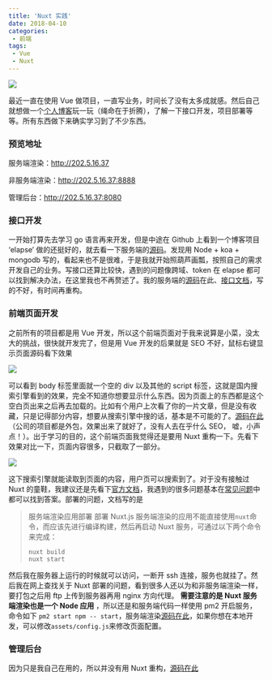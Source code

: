 ```yaml
---
title: 'Nuxt 实践'
date: 2018-04-10
categories:
 - 前端
tags:
 - Vue
 - Nuxt
---
```


![](http://smarterware.org/wp-content/uploads/2016/09/blogging.jpg)

最近一直在使用 Vue 做项目，一直写业务，时间长了没有太多成就感。然后自己就想做一个[个人博客](http://202.5.16.37)玩一玩（绳命在于折腾），了解一下接口开发，项目部署等等。所有东西做下来确实学习到了不少东西。

### 预览地址

服务端渲染：http://202.5.16.37

非服务端渲染：http://202.5.16.37:8888

管理后台：http://202.5.16.37:8080

### 接口开发

一开始打算先去学习 go 语言再来开发，但是中途在 Github 上看到一个博客项目 ‘elapse’ 做的还挺好的，就去看一下服务端的[源码](https://github.com/mvpzx/elapse)。发现用 Node +  koa + mongodb 写的，看起来也不是很难，于是我就开始照葫芦画瓢，按照自己的需求开发自己的业务。写接口还算比较快，遇到的问题像跨域、token 在 elapse 都可以找到解决办法，在这里我也不再赘述了。我的服务端的[源码](https://github.com/AD-feiben/blog-server)在此、[接口文档](https://github.com/AD-feiben/blog-server/tree/master/doc)，写的不好，有时间再重构。

### 前端页面开发

之前所有的项目都是用 Vue 开发，所以这个前端页面对于我来说算是小菜，没太大的挑战，很快就开发完了，但是用 Vue 开发的后果就是 SEO 不好，鼠标右键显示页面源码看下效果

![](/imgs/前端/0.png)

可以看到 body 标签里面就一个空的 div 以及其他的 script 标签，这就是国内搜索引擎看到的效果，完全不知道你想要显示什么东西。因为页面上的东西都是这个空白页出来之后再去加载的。比如有个用户上次看了你的一片文章，但是没有收藏，只是记得部分内容，想要从搜索引擎中搜的话，基本是不可能的了。[源码在此](https://github.com/AD-feiben/feiben-blog)（公司的项目都是外包，效果出来了就好了，没有人去在乎什么 SEO， 嘘，小声点！）。出于学习的目的，这个前端页面我觉得还是要用 Nuxt 重构一下。先看下效果对比一下，页面内容很多，只截取了一部分。

![](/imgs/前端/1.png)

这下搜索引擎就能读取到页面的内容，用户页可以搜索到了。对于没有接触过 Nuxt 的童鞋，我建议还是先看下[官方文档](https://zh.nuxtjs.org/)，我遇到的很多问题基本在[常见问题](https://zh.nuxtjs.org/faq)中都可以找到答案。部署的问题，文档写的是

> 服务端渲染应用部署
部署 Nuxt.js 服务端渲染的应用不能直接使用`nuxt`命令，而应该先进行编译构建，然后再启动 Nuxt 服务，可通过以下两个命令来完成：
>
> ```
> nuxt build
> nuxt start
> ```

然后我在服务器上运行的时候就可以访问，一断开 ssh 连接，服务也就挂了。然后我在网上查找关于 Nuxt 部署的问题，看到很多人还以为和非服务端渲染一样，要打包之后用 ftp 上传到服务器再用 nginx 方向代理。 **需要注意的是 Nuxt 服务端渲染也是一个 Node 应用** ，所以还是和服务端代码一样使用 pm2 开启服务，命令如下 `pm2 start npm -- start`，服务端渲染[源码在此](https://github.com/AD-feiben/blog-ssr)，如果你想在本地开发，可以修改`assets/config.js`来修改页面配置。

### 管理后台

因为只是我自己在用的，所以并没有用 Nuxt 重构，[源码在此](https://github.com/AD-feiben/blog-admin)
